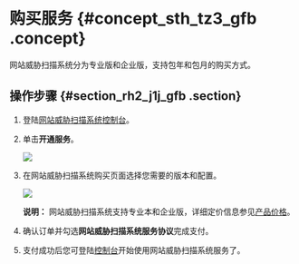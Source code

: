 # 购买服务 {#concept_sth_tz3_gfb .concept}

网站威胁扫描系统分为专业版和企业版，支持包年和包月的购买方式。

## 操作步骤 {#section_rh2_j1j_gfb .section}

1.  登陆[网站威胁扫描系统控制台](https://yundun.console.aliyun.com/?spm=5176.180290.939722.3.627b50a8VkTwuT&p=avds&accounttraceid=a15ac74d-ba11-4134-b83d-f248be35acc5#/welcome)。
2.  单击**开通服务**。

    ![](http://static-aliyun-doc.oss-cn-hangzhou.aliyuncs.com/assets/img/21763/153783963212641_zh-CN.png)

3.  在网站威胁扫描系统购买页面选择您需要的版本和配置。

    ![](http://static-aliyun-doc.oss-cn-hangzhou.aliyuncs.com/assets/img/13731/153783963212557_zh-CN.png)

    **说明：** 网站威胁扫描系统支持专业本和企业版，详细定价信息参见[产品价格](cn.zh-CN/产品定价/产品价格.md#table_erv_zmg_xdb)。

4.  确认订单并勾选**网站威胁扫描系统服务协议**完成支付。
5.  支付成功后您可登陆[控制台](https://yundun.console.aliyun.com/?spm=5176.180290.939722.3.627b50a8VkTwuT&p=avds&accounttraceid=a15ac74d-ba11-4134-b83d-f248be35acc5#/welcome)开始使用网站威胁扫描系统服务了。


